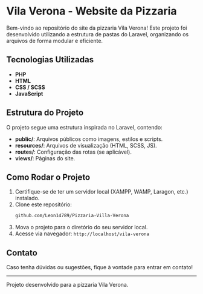 # Vila Verona - Website da Pizzaria

Bem-vindo ao repositório do site da pizzaria Vila Verona! Este projeto foi desenvolvido utilizando a estrutura de pastas do Laravel, organizando os arquivos de forma modular e eficiente.

## Tecnologias Utilizadas
- **PHP**
- **HTML**
- **CSS / SCSS**
- **JavaScript**

## Estrutura do Projeto
O projeto segue uma estrutura inspirada no Laravel, contendo:
- **public/**: Arquivos públicos como imagens, estilos e scripts.
- **resources/**: Arquivos de visualização (HTML, SCSS, JS).
- **routes/**: Configuração das rotas (se aplicável).
- **views/**: Páginas do site.

## Como Rodar o Projeto
1. Certifique-se de ter um servidor local (XAMPP, WAMP, Laragon, etc.) instalado.
2. Clone este repositório:
   ```bash
   github.com/Leon14789/Pizzaria-Villa-Verona
   ```
3. Mova o projeto para o diretório do seu servidor local.
4. Acesse via navegador: `http://localhost/vila-verona`

## Contato
Caso tenha dúvidas ou sugestões, fique à vontade para entrar em contato!

---
Projeto desenvolvido para a pizzaria Vila Verona.

